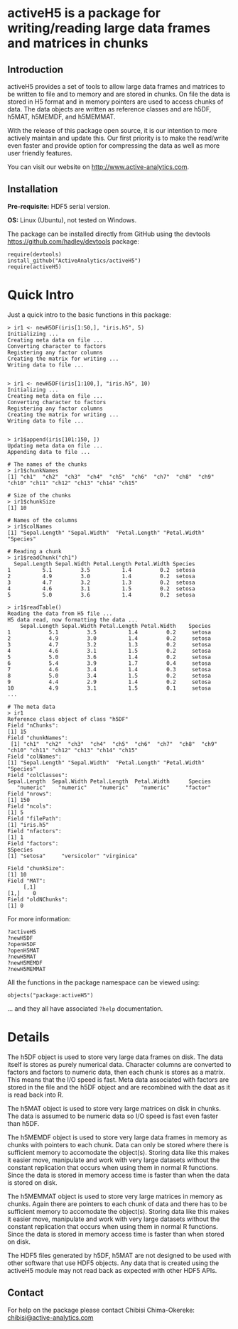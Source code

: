 # activeH5 is a package for writing/reading large data frames and matrices in chunks

## Introduction

activeH5 provides a set of tools to allow large data frames and matrices to be written to file and to memory and are stored in chunks. On file the data is stored in H5 format and in memory pointers are used to access chunks of data. The data objects are written as reference classes and are h5DF, h5MAT, h5MEMDF, and h5MEMMAT.

With the release of this package open source, it is our intention to more actively maintain and update this. Our first priority is to make the read/write even faster and provide option for compressing the data as well as more user friendly features.

You can visit our website on <http://www.active-analytics.com>.

## Installation

**Pre-requisite:** HDF5 serial version.

**OS:** Linux (Ubuntu), not tested on Windows.

The package can be installed directly from GitHub using the devtools <https://github.com/hadley/devtools> package:

```
require(devtools)
install_github("ActiveAnalytics/activeH5")
require(activeH5)
```

# Quick Intro

Just a quick intro to the basic functions in this package:

```
> ir1 <- newH5DF(iris[1:50,], "iris.h5", 5)
Initializing ...
Creating meta data on file ... 
Converting character to factors 
Registering any factor columns 
Creating the matrix for writing ... 
Writing data to file ... 


> ir1 <- newH5DF(iris[1:100,], "iris.h5", 10)
Initializing ...
Creating meta data on file ... 
Converting character to factors 
Registering any factor columns 
Creating the matrix for writing ... 
Writing data to file ... 


> ir1$append(iris[101:150, ])
Updating meta data on file ... 
Appending data to file ... 

# The names of the chunks
> ir1$chunkNames
[1] "ch1"  "ch2"  "ch3"  "ch4"  "ch5"  "ch6"  "ch7"  "ch8"  "ch9"  "ch10" "ch11" "ch12" "ch13" "ch14" "ch15"

# Size of the chunks
> ir1$chunkSize
[1] 10

# Names of the columns
> ir1$colNames
[1] "Sepal.Length" "Sepal.Width"  "Petal.Length" "Petal.Width"  "Species"

# Reading a chunk
> ir1$readChunk("ch1")
  Sepal.Length Sepal.Width Petal.Length Petal.Width Species
1          5.1         3.5          1.4         0.2  setosa
2          4.9         3.0          1.4         0.2  setosa
3          4.7         3.2          1.3         0.2  setosa
4          4.6         3.1          1.5         0.2  setosa
5          5.0         3.6          1.4         0.2  setosa

> ir1$readTable()
Reading the data from H5 file ... 
H5 data read, now formatting the data ... 
    Sepal.Length Sepal.Width Petal.Length Petal.Width    Species
1            5.1         3.5          1.4         0.2     setosa
2            4.9         3.0          1.4         0.2     setosa
3            4.7         3.2          1.3         0.2     setosa
4            4.6         3.1          1.5         0.2     setosa
5            5.0         3.6          1.4         0.2     setosa
6            5.4         3.9          1.7         0.4     setosa
7            4.6         3.4          1.4         0.3     setosa
8            5.0         3.4          1.5         0.2     setosa
9            4.4         2.9          1.4         0.2     setosa
10           4.9         3.1          1.5         0.1     setosa
...

# The meta data
> ir1
Reference class object of class "h5DF"
Field "nChunks":
[1] 15
Field "chunkNames":
 [1] "ch1"  "ch2"  "ch3"  "ch4"  "ch5"  "ch6"  "ch7"  "ch8"  "ch9"  "ch10" "ch11" "ch12" "ch13" "ch14" "ch15"
Field "colNames":
[1] "Sepal.Length" "Sepal.Width"  "Petal.Length" "Petal.Width"  "Species"     
Field "colClasses":
Sepal.Length  Sepal.Width Petal.Length  Petal.Width      Species 
   "numeric"    "numeric"    "numeric"    "numeric"     "factor" 
Field "nrows":
[1] 150
Field "ncols":
[1] 5
Field "filePath":
[1] "iris.h5"
Field "nfactors":
[1] 1
Field "factors":
$Species
[1] "setosa"     "versicolor" "virginica" 

Field "chunkSize":
[1] 10
Field "MAT":
     [,1]
[1,]    0
Field "oldNChunks":
[1] 0
```

For more information:

```
?activeH5
?newH5DF
?openH5DF
?openH5MAT
?newH5MAT
?newH5MEMDF
?newH5MEMMAT
```

All the functions in the package namespace can be viewed using:

```
objects("package:activeH5")
```
... and they all have associated `?help` documentation.

# Details

The h5DF object is used to store very large data frames on disk. The data itself is stores as purely numerical data. Character columns are converted to factors and factors to numeric data, then each chunk is stores as a matrix. This means that the I/O speed is fast. Meta data associated with factors are stored in the file and the h5DF object and are recombined with the daat as it is read back into R.

The h5MAT object is used to store very large matrices on disk in chunks. The data is assumed to be numeric data so I/O speed is fast even faster than h5DF.

The h5MEMDF object is used to store very large data frames in memory as chunks with pointers to each chunk. Data can only be stored where there is sufficient memory to accomodate the object(s). Storing data like this makes it easier move, manipulate and work with very large datasets without the constant replication that occurs when using them in normal R functions. Since the data is stored in memory access time is faster than when the data is stored on disk.

The h5MEMMAT object is used to store very large matrices in memory as chunks. Again there are pointers to each chunk of data and there has to be sufficient memory to accomodate the object(s). Storing data like this makes it easier move, manipulate and work with very large datasets without the constant replication that occurs when using them in normal R functions. Since the data is stored in memory access time is faster than when stored on disk.

The HDF5 files generated by h5DF, h5MAT are not designed to be used with other software that use HDF5 objects. Any data that is created using the activeH5 module may not read back as expected with other HDF5 APIs.


## Contact

For help on the package please contact Chibisi Chima-Okereke: chibisi@active-analytics.com
